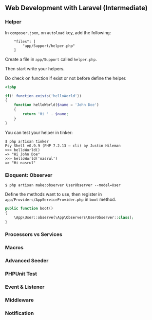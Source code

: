## Web Development with Laravel (Intermediate)

### Helper

In `composer.json`, on `autoload` key, add the following:

```
    "files": [
        "app/Support/helper.php"
    ]
```

Create a file in `app/Support` called `helper.php`.

Then start write your helpers. 

Do check on function if exist or not before define the helper.

```php
<?php 

if(! function_exists('helloWorld'))
{
	function helloWorld($name = 'John Doe')
	{
		return 'Hi ' . $name;
	}
}
```

You can test your helper in tinker:

```
$ php artisan tinker
Psy Shell v0.9.9 (PHP 7.2.13 — cli) by Justin Hileman
>>> helloWorld()
=> "Hi John Doe"
>>> helloWorld('nasrul')
=> "Hi nasrul"
```

### Eloquent: Observer

```
$ php artisan make:observer UserObserver --model=User
```

Define the methods want to use, then register in `app/Providers/AppServiceProvider.php` in `boot` method.

```php
public function boot()
{
    \App\User::observe(\App\Observers\UserObserver::class);
}
```

### Processors vs Services

### Macros

### Advanced Seeder

### PHPUnit Test

### Event & Listener

### Middleware

### Notification


